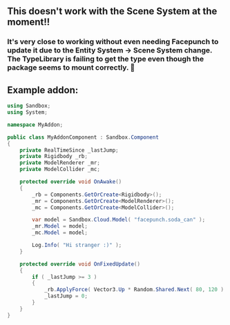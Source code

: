 
## This doesn't work with the Scene System at the moment!!
### It's very close to working without even needing Facepunch to update it due to the Entity System -> Scene System change. The TypeLibrary is failing to get the type even though the package seems to mount correctly. 🤷


## Example addon:
```cs
using Sandbox;
using System;

namespace MyAddon;

public class MyAddonComponent : Sandbox.Component
{
	private RealTimeSince _lastJump;
	private Rigidbody _rb;
	private ModelRenderer _mr;
	private ModelCollider _mc;

	protected override void OnAwake()
	{
		_rb = Components.GetOrCreate<Rigidbody>();
		_mr = Components.GetOrCreate<ModelRenderer>();
		_mc = Components.GetOrCreate<ModelCollider>();

		var model = Sandbox.Cloud.Model( "facepunch.soda_can" );
		_mr.Model = model;
		_mc.Model = model;

		Log.Info( "Hi stranger :)" );
	}

	protected override void OnFixedUpdate()
	{
		if ( _lastJump >= 3 )
		{
			_rb.ApplyForce( Vector3.Up * Random.Shared.Next( 80, 120 ) + Transform.Rotation.Forward * 60 );
			_lastJump = 0;
		}
	}
}
```
